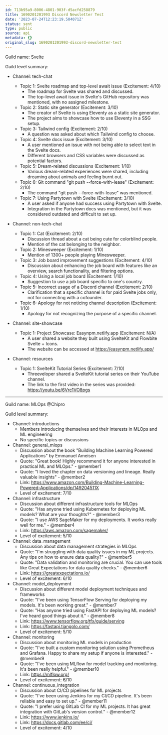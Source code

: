 ```yaml
---
id: 713b95a9-8006-4801-903f-d5acfd258879
title: 1690201201993 Discord Newsletter Test
date: '2023-07-24T12:23:19.504071Z'
status: sent
type: public
source: api
metadata: {}
original_slug: 1690201201993-discord-newsletter-test
---
```


<!-- buttondown-editor-mode: plaintext -->Guild name: Svelte

Guild level summary:

- Channel: tech-chat
    - Topic 1: Svelte roadmap and top-level await issue (Excitement: 4/10)
        - The roadmap for Svelte was shared and discussed.
        - The top-level await issue in Svelte's GitHub repository was mentioned, with no assigned milestone.
    - Topic 2: Static site generator (Excitement: 3/10)
        - The creator of Svelte is using Eleventy as a static site generator.
        - The project aims to showcase how to use Eleventy in a SSG setup.
    - Topic 3: Tailwind config (Excitement: 2/10)
        - A question was asked about which Tailwind config to choose.
    - Topic 4: Svelte docs issue (Excitement: 3/10)
        - A user mentioned an issue with not being able to select text in the Svelte docs.
        - Different browsers and CSS variables were discussed as potential factors.
    - Topic 5: Dream-related discussions (Excitement: 1/10)
        - Various dream-related experiences were shared, including dreaming about animals and feeling burnt out.
    - Topic 6: Git command "git push --force-with-lease" (Excitement: 2/10)
        - The command "git push --force-with-lease" was mentioned.
    - Topic 7: Using Partytown with Svelte (Excitement: 3/10)
        - A user asked if anyone had success using Partytown with Svelte.
        - Integration in the Partytown docs was mentioned, but it was considered outdated and difficult to set up.

- Channel: non-tech-chat
    - Topic 1: Cat (Excitement: 2/10)
        - Discussion thread about a cat being cute for colorblind people.
        - Mention of the cat belonging to the neighbor.
    - Topic 2: Minesweeper (Excitement: 1/10)
        - Mention of 1300+ people playing Minesweeper.
    - Topic 3: Job board improvement suggestions (Excitement: 4/10)
        - Discussion about enhancing the job board with features like an overview, search functionality, and filtering options.
    - Topic 4: Using a local job board (Excitement: 1/10)
        - Suggestion to use a job board specific to one's country.
    - Topic 5: Incorrect usage of a Discord channel (Excitement: 2/10)
        - Clarification that a specific channel is for paid Svelte jobs only, not for connecting with a cofounder.
    - Topic 6: Apology for not noticing channel description (Excitement: 1/10)
        - Apology for not recognizing the purpose of a specific channel.

- Channel: site-showcase
    - Topic 1: Project Showcase: Easynpm.netlify.app (Excitement: N/A)
        - A user shared a website they built using SvelteKit and Flowbite Svelte + Icons.
        - The website can be accessed at https://easynpm.netlify.app/

- Channel: resources
    - Topic 1: SvelteKit Tutorial Series (Excitement: 7/10)
        - Threeveloper shared a SvelteKit tutorial series on their YouTube channel.
        - The link to the first video in the series was provided: https://youtu.be/6Vrc1VO8pgs

---
Guild name: MLOps @Chipro

Guild level summary:

- Channel: introductions
    - Members introducing themselves and their interests in MLOps and ML engineering
    - No specific topics or discussions
- Channel: general_mlops
    - Discussion about the book "Building Machine Learning Powered Applications" by Emmanuel Ameisen
    - Quote: "Great book! Highly recommend it for anyone interested in practical ML and MLOps." - @member1
    - Quote: "I loved the chapter on data versioning and lineage. Really valuable insights" - @member2
    - Link: https://www.amazon.com/Building-Machine-Learning-Powered-Applications/dp/149204511X
    - Level of excitement: 7/10
- Channel: infrastructure
    - Discussion about different infrastructure tools for MLOps
    - Quote: "Has anyone tried using Kubernetes for deploying ML models? What are your thoughts?" - @member3
    - Quote: "I use AWS SageMaker for my deployments. It works really well for me." - @member4
    - Link: https://aws.amazon.com/sagemaker/
    - Level of excitement: 5/10
- Channel: data_management
    - Discussion about data management strategies in MLOps
    - Quote: "I'm struggling with data quality issues in my ML projects. Any tips on how to ensure data quality?" - @member5
    - Quote: "Data validation and monitoring are crucial. You can use tools like Great Expectations for data quality checks." - @member6
    - Link: https://greatexpectations.io/
    - Level of excitement: 6/10
- Channel: model_deployment
    - Discussion about different model deployment techniques and frameworks
    - Quote: "I've been using TensorFlow Serving for deploying my models. It's been working great." - @member7
    - Quote: "Has anyone tried using FastAPI for deploying ML models? I've heard good things about it." - @member8
    - Link: https://www.tensorflow.org/tfx/guide/serving
    - Link: https://fastapi.tiangolo.com/
    - Level of excitement: 5/10
- Channel: monitoring
    - Discussion about monitoring ML models in production
    - Quote: "I've built a custom monitoring solution using Prometheus and Grafana. Happy to share my setup if anyone is interested." - @member9
    - Quote: "I've been using MLflow for model tracking and monitoring. It's been really helpful." - @member10
    - Link: https://mlflow.org/
    - Level of excitement: 6/10
- Channel: continuous_integration
    - Discussion about CI/CD pipelines for ML projects
    - Quote: "I've been using Jenkins for my CI/CD pipeline. It's been reliable and easy to set up." - @member11
    - Quote: "I prefer using GitLab CI for my ML projects. It has great integration with GitLab's version control." - @member12
    - Link: https://www.jenkins.io/
    - Link: https://docs.gitlab.com/ee/ci/
    - Level of excitement: 4/10